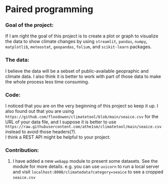 # Paired programming  
### Goal of the project:  
If I am right the goal of this project is to create a plot or graph to visualize the data to show climate changes by using `streamlit`, `pandas`, `numpy`, `matplotlib`, `meteostat`, `geopandas`, `folium`, and `scikit-learn` packages.

### The data:  
I believe the data will be a sebset of public-available geopraphic and climate data. I also think it is better to work with part of those data to make the whole process less time consuming.

### Code:  
I noticed that you are on the very beginning of this project so keep it up. I also found out that you are using `https://github.com/floodowen/climatetool/blob/main/seaice.csv` for the URL of your data file, and I suppose it is better to use `https://raw.githubusercontent.com/athe1sm/climatetool/main/seaice.csv` instead to avoid those headers(?).  
I think a REST API might be helpful to your project.

### Contribution:  
1. I have added a new `webapp` module to present some datasets. See the module for more details. e.g. you can use `uvicorn` to run a local server and visit `localhost:8000/climatedata?category=seaice` to see a cropped `seaice.csv`
